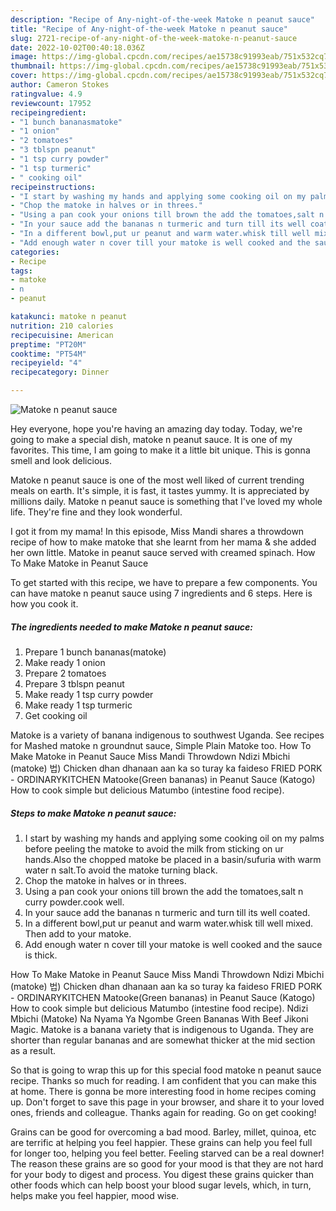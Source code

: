 ```yaml
---
description: "Recipe of Any-night-of-the-week Matoke n peanut sauce"
title: "Recipe of Any-night-of-the-week Matoke n peanut sauce"
slug: 2721-recipe-of-any-night-of-the-week-matoke-n-peanut-sauce
date: 2022-10-02T00:40:18.036Z
image: https://img-global.cpcdn.com/recipes/ae15738c91993eab/751x532cq70/matoke-n-peanut-sauce-recipe-main-photo.jpg
thumbnail: https://img-global.cpcdn.com/recipes/ae15738c91993eab/751x532cq70/matoke-n-peanut-sauce-recipe-main-photo.jpg
cover: https://img-global.cpcdn.com/recipes/ae15738c91993eab/751x532cq70/matoke-n-peanut-sauce-recipe-main-photo.jpg
author: Cameron Stokes
ratingvalue: 4.9
reviewcount: 17952
recipeingredient:
- "1 bunch bananasmatoke"
- "1 onion"
- "2 tomatoes"
- "3 tblspn peanut"
- "1 tsp curry powder"
- "1 tsp turmeric"
- " cooking oil"
recipeinstructions:
- "I start by washing my hands and applying some cooking oil on my palms before peeling the matoke to avoid the milk from sticking on ur hands.Also the chopped matoke be placed in a basin/sufuria with warm water n salt.To avoid the matoke turning black."
- "Chop the matoke in halves or in threes."
- "Using a pan cook your onions till brown the add the tomatoes,salt n curry powder.cook well."
- "In your sauce add the bananas n turmeric and turn till its well coated."
- "In a different bowl,put ur peanut and warm water.whisk till well mixed. Then add to your matoke."
- "Add enough water n cover till your matoke is well cooked and the sauce is thick."
categories:
- Recipe
tags:
- matoke
- n
- peanut

katakunci: matoke n peanut 
nutrition: 210 calories
recipecuisine: American
preptime: "PT20M"
cooktime: "PT54M"
recipeyield: "4"
recipecategory: Dinner

---
```



![Matoke n peanut sauce](https://img-global.cpcdn.com/recipes/ae15738c91993eab/751x532cq70/matoke-n-peanut-sauce-recipe-main-photo.jpg)

Hey everyone, hope you're having an amazing day today. Today, we're going to make a special dish, matoke n peanut sauce. It is one of my favorites. This time, I am going to make it a little bit unique. This is gonna smell and look delicious.

Matoke n peanut sauce is one of the most well liked of current trending meals on earth. It's simple, it is fast, it tastes yummy. It is appreciated by millions daily. Matoke n peanut sauce is something that I've loved my whole life. They're fine and they look wonderful.

I got it from my mama! In this episode, Miss Mandi shares a throwdown recipe of how to make matoke that she learnt from her mama &amp; she added her own little. Matoke in peanut sauce served with creamed spinach. How To Make Matoke in Peanut Sauce


To get started with this recipe, we have to prepare a few components. You can have matoke n peanut sauce using 7 ingredients and 6 steps. Here is how you cook it.

<!--inarticleads1-->

##### The ingredients needed to make Matoke n peanut sauce:

1. Prepare 1 bunch bananas(matoke)
1. Make ready 1 onion
1. Prepare 2 tomatoes
1. Prepare 3 tblspn peanut
1. Make ready 1 tsp curry powder
1. Make ready 1 tsp turmeric
1. Get  cooking oil


Matoke is a variety of banana indigenous to southwest Uganda. See recipes for Mashed matoke n groundnut sauce, Simple Plain Matoke too. How To Make Matoke in Peanut Sauce Miss Mandi Throwdown Ndizi Mbichi (matoke) 법) Chicken dhan dhanaan aan ka so turay ka faideso FRIED PORK - ORDINARYKITCHEN Matooke(Green bananas) in Peanut Sauce (Katogo) How to cook simple but delicious Matumbo (intestine food recipe). 

<!--inarticleads2-->

##### Steps to make Matoke n peanut sauce:

1. I start by washing my hands and applying some cooking oil on my palms before peeling the matoke to avoid the milk from sticking on ur hands.Also the chopped matoke be placed in a basin/sufuria with warm water n salt.To avoid the matoke turning black.
1. Chop the matoke in halves or in threes.
1. Using a pan cook your onions till brown the add the tomatoes,salt n curry powder.cook well.
1. In your sauce add the bananas n turmeric and turn till its well coated.
1. In a different bowl,put ur peanut and warm water.whisk till well mixed. Then add to your matoke.
1. Add enough water n cover till your matoke is well cooked and the sauce is thick.


How To Make Matoke in Peanut Sauce Miss Mandi Throwdown Ndizi Mbichi (matoke) 법) Chicken dhan dhanaan aan ka so turay ka faideso FRIED PORK - ORDINARYKITCHEN Matooke(Green bananas) in Peanut Sauce (Katogo) How to cook simple but delicious Matumbo (intestine food recipe). Ndizi Mbichi (Matoke) Na Nyama Ya Ngombe Green Bananas With Beef Jikoni Magic. Matoke is a banana variety that is indigenous to Uganda. They are shorter than regular bananas and are somewhat thicker at the mid section as a result. 

So that is going to wrap this up for this special food matoke n peanut sauce recipe. Thanks so much for reading. I am confident that you can make this at home. There is gonna be more interesting food in home recipes coming up. Don't forget to save this page in your browser, and share it to your loved ones, friends and colleague. Thanks again for reading. Go on get cooking!

Grains can be good for overcoming a bad mood. Barley, millet, quinoa, etc are terrific at helping you feel happier. These grains can help you feel full for longer too, helping you feel better. Feeling starved can be a real downer! The reason these grains are so good for your mood is that they are not hard for your body to digest and process. You digest these grains quicker than other foods which can help boost your blood sugar levels, which, in turn, helps make you feel happier, mood wise.
